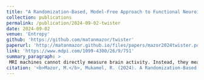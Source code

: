 ```yaml
---
title: "A Randomization-Based, Model-Free Approach to Functional Neuroimaging: A Proof of Concept"
collection: publications
permalink: /publication/2024-09-02-twister
date: 2024-09-02
venue: 'Entropy'
github: 'https://github.com/matanmazor/twister'
paperurl: 'http://matanmazor.github.io/files/papers/mazor2024twister.pdf'
link: 'https://www.mdpi.com/1099-4300/26/9/751'
summary_paragraph: >
 MRI machines cannot directly measure brain activity. Instead, they measures something that is closely linked to neuronal activity: blood oxygenation in different parts of the brain. To go from MRI data back to neuronal activity, brain scientists assume a <i>model<i> of how oxygen in the blood changes when neurons fire. But this model is sometimes off, for example in certain brain regions and among specific groups of people. Together with [Roy](https://en-social-sciences.tau.ac.il/profile/rmukamel) we came up with <i>TWISTER<i>: a model-free approach to functional MRI experiments and analysis. We provide a proof concept and Matlab code. This paper is published as part of a special <i>Entropy<i> issue for Karl Friston's 65th birthday.
citation: '<b>Mazor, M.</b>, Mukamel, R. (2024). A Randomization-Based, Model-Free Approach to Functional Neuroimaging: A Proof of Concept. <i>Entropy</i>'
---
```

